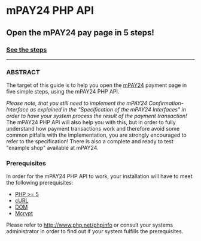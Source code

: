# mPAY24 PHP API
## Open the mPAY24 pay page in 5 steps!
### [See the steps](https://github.com/mPAY24/mpay24_php_api/wiki/STEP-1)
***
### ABSTRACT

The target of this guide is to help you open the [mPAY24](https://www.mpay24.com) payment page in five simple steps, using the mPAY24 PHP API.

*Please note, that you still need to implement the mPAY24 Confirmation-Interface as explained in the "Specification of the mPAY24 Interfaces" in order to have your system process the result of the payment transaction!* The mPAY24 PHP API will also help you with this, but in order to fully understand how payment transactions work and therefore avoid some common pitfalls with the implementation, you are strongly encouraged to refer to the specification! There is also a complete and ready to test "example shop" available at mPAY24.

### Prerequisites

In order for the mPAY24 PHP API to work, your installation will have to meet the following prerequisites:

* [PHP >= 5](http://www.php.net/)
* [cURL](http://at2.php.net/manual/de/book.curl.php)
* [DOM](http://at2.php.net/manual/de/book.dom.php)
* [Mcrypt](http://at2.php.net/manual/en/mcrypt)

Please refer to http://www.php.net/phpinfo or consult your systems administrator in order to find out if your system fulfills the prerequisites.
